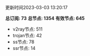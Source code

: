 更新时间2023-03-03 13:20:17

**总订阅: 73**
**总节点: 1354**
**有效节点: 645**
- v2ray节点: 511
- trojan节点: 42
- ss节点: 78
- ssr节点: 14
